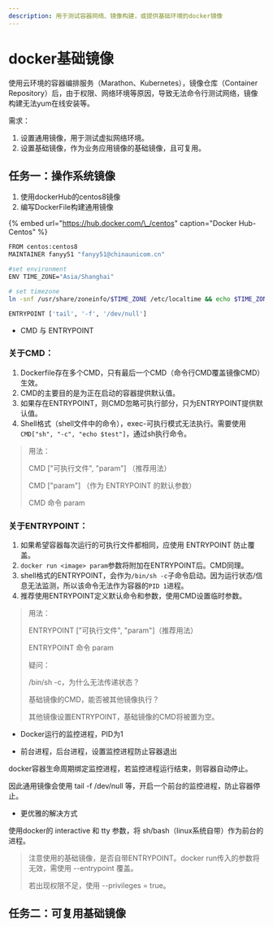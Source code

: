 ```yaml
---
description: 用于测试容器网络、镜像构建，或提供基础环境的docker镜像
---
```


# docker基础镜像

使用云环境的容器编排服务（Marathon、Kubernetes），镜像仓库（Container Repository）后，由于权限、网络环境等原因，导致无法命令行测试网络，镜像构建无法yum在线安装等。

需求：

1. 设置通用镜像，用于测试虚拟网络环境。
2. 设置基础镜像，作为业务应用镜像的基础镜像，且可复用。

## 任务一：操作系统镜像

1. 使用dockerHub的centos8镜像
2. 编写DockerFile构建通用镜像

{% embed url="https://hub.docker.com/\_/centos" caption="Docker Hub-Centos" %}

```bash
FROM centos:centos8 
MAINTAINER fanyy51 "fanyy51@chinaunicom.cn"

#set environment
ENV TIME_ZONE="Asia/Shanghai"

# set timezone
ln -snf /usr/share/zoneinfo/$TIME_ZONE /etc/localtime && echo $TIME_ZONE > /etc/timezone

ENTRYPOINT ['tail', '-f', '/dev/null']
```

* CMD 与 ENTRYPOINT

### 关于CMD：

1. Dockerfile存在多个CMD，只有最后一个CMD（命令行CMD覆盖镜像CMD）生效。
2. CMD的主要目的是为正在启动的容器提供默认值。
3. 如果存在ENTRYPOINT，则CMD忽略可执行部分，只为ENTRYPOINT提供默认值。
4. Shell格式（shell文件中的命令），exec-可执行模式无法执行。需要使用`CMD["sh", "-c", "echo $test"]`，通过sh执行命令。

> 用法：
>
> CMD \["可执行文件", "param"\]   （推荐用法）
>
> CMD \["param"\]   （作为 ENTRYPOINT 的默认参数）
>
> CMD 命令 param

### 关于ENTRYPOINT：

1. 如果希望容器每次运行的可执行文件都相同，应使用 ENTRYPOINT 防止覆盖。
2. `docker run <image> param`参数将附加在ENTRYPOINT后。CMD同理。
3. shell格式的ENTRYPOINT，会作为`/bin/sh -c`子命令启动。因为运行状态/信息无法监测，所以该命令无法作为容器的`PID 1`进程。
4. 推荐使用ENTRYPOINT定义默认命令和参数，使用CMD设置临时参数。

> 用法：
>
> ENTRYPOINT \["可执行文件", "param"\]（推荐用法）
>
> ENTRYPOINT 命令 param
>
>
>
> 疑问：
>
> /bin/sh -c，为什么无法传递状态？
>
>
>
> 基础镜像的CMD，能否被其他镜像执行？
>
> 其他镜像设置ENTRYPOINT，基础镜像的CMD将被置为空。

* Docker运行的监控进程，PID为1



* 前台进程，后台进程，设置监控进程防止容器退出

docker容器生命周期绑定监控进程，若监控进程运行结束，则容器自动停止。

因此通用镜像会使用 tail -f /dev/null 等，开启一个前台的监控进程，防止容器停止。

* 更优雅的解决方式

使用docker的 interactive 和 tty 参数，将 sh/bash（linux系统自带）作为前台的进程。

> 注意使用的基础镜像，是否自带ENTRYPOINT。docker run传入的参数将无效，需使用 --entrypoint 覆盖。
>
> 若出现权限不足，使用 --privileges = true。



## 任务二：可复用基础镜像









